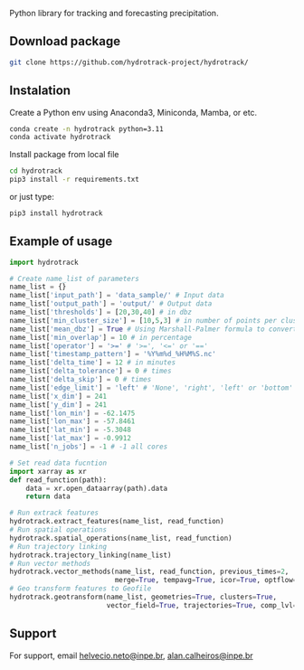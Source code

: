 Python library for tracking and forecasting precipitation.

## Download package
```bash
git clone https://github.com/hydrotrack-project/hydrotrack/
```

## Instalation
Create a Python env using Anaconda3, Miniconda, Mamba, or etc.
```bash
conda create -n hydrotrack python=3.11
conda activate hydrotrack
```

Install package from local file
```bash
cd hydrotrack
pip3 install -r requirements.txt
```
or just type:
```bash
pip3 install hydrotrack
```

## Example of usage
```python 
import hydrotrack

# Create name_list of parameters
name_list = {}
name_list['input_path'] = 'data_sample/' # Input data
name_list['output_path'] = 'output/' # Output data
name_list['thresholds'] = [20,30,40] # in dbz
name_list['min_cluster_size'] = [10,5,3] # in number of points per cluster
name_list['mean_dbz'] = True # Using Marshall-Palmer formula to convert dbz to mm/h and calculate statistics
name_list['min_overlap'] = 10 # in percentage
name_list['operator'] = '>=' # '>=', '<=' or '=='
name_list['timestamp_pattern'] = '%Y%m%d_%H%M%S.nc'
name_list['delta_time'] = 12 # in minutes
name_list['delta_tolerance'] = 0 # times
name_list['delta_skip'] = 0 # times
name_list['edge_limit'] = 'left' # 'None', 'right', 'left' or 'bottom' or 'top'
name_list['x_dim'] = 241
name_list['y_dim'] = 241
name_list['lon_min'] = -62.1475
name_list['lon_max'] = -57.8461
name_list['lat_min'] = -5.3048
name_list['lat_max'] = -0.9912
name_list['n_jobs'] = -1 # -1 all cores

# Set read data fucntion
import xarray as xr
def read_function(path):
	data = xr.open_dataarray(path).data
	return data

# Run extrack features
hydrotrack.extract_features(name_list, read_function)
# Run spatial operations
hydrotrack.spatial_operations(name_list, read_function)
# Run trajectory linking
hydrotrack.trajectory_linking(name_list)
# Run vector methods
hydrotrack.vector_methods(name_list, read_function, previous_times=2, 
                          merge=True, tempavg=True, icor=True, optflow=True, opt_mtd='lucas-kanade')
# Geo transform features to Geofile
hydrotrack.geotransform(name_list, geometries=True, clusters=True,
                        vector_field=True, trajectories=True, comp_lvl=9, geo_format='GPKG')
```


## Support
For support, email helvecio.neto@inpe.br, alan.calheiros@inpe.br
